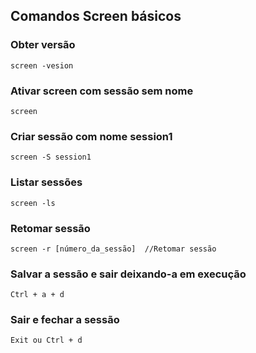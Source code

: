 ## Comandos Screen básicos

### Obter versão
	screen -vesion

### Ativar screen com sessão sem nome
	screen 

### Criar sessão com nome session1
 	screen -S session1

### Listar sessões
	screen -ls

### Retomar sessão
	screen -r [número_da_sessão]  //Retomar sessão

### Salvar a sessão e sair deixando-a em execução
	Ctrl + a + d

### Sair e fechar a sessão
	Exit ou Ctrl + d

